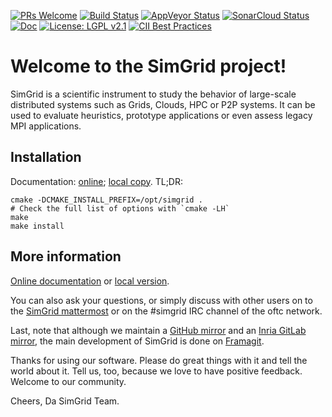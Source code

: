 [![PRs Welcome](https://img.shields.io/badge/PRs-welcome-brightgreen.svg)](http://makeapullrequest.com)
[![Build Status](https://ci.inria.fr/simgrid/buildStatus/icon?job=SimGrid)](https://ci.inria.fr/simgrid/job/SimGrid/)
[![AppVeyor Status](https://ci.appveyor.com/api/projects/status/gvcssh340fwtoc35?svg=true)](https://ci.appveyor.com/project/mquinson/simgrid)
[![SonarCloud Status](https://sonarcloud.io/api/project_badges/measure?project=simgrid_simgrid&metric=alert_status)](https://sonarcloud.io/dashboard/?id=simgrid_simgrid)
[![Doc](https://readthedocs.org/projects/pip/badge/?version=stable)](https://simgrid.org/doc/latest/)
[![License: LGPL v2.1][license-badge]](COPYING)
[![CII Best Practices](https://bestpractices.coreinfrastructure.org/projects/1845/badge)](https://bestpractices.coreinfrastructure.org/projects/1845)

# Welcome to the SimGrid project!

SimGrid is a scientific instrument to study the behavior of 
large-scale distributed systems such as Grids, Clouds, HPC or P2P
systems. It can be used to evaluate heuristics, prototype applications 
or even assess legacy MPI applications.

## Installation
Documentation: [online](https://simgrid.org/doc/latest/Installing_SimGrid.html#installing-from-the-source);
[local copy](docs/source/Installing_SimGrid.rst). TL;DR:
```
cmake -DCMAKE_INSTALL_PREFIX=/opt/simgrid .
# Check the full list of options with `cmake -LH`
make
make install
```

## More information
[Online documentation](https://simgrid.org/doc/latest/) or 
[local version](docs/source).

You can also ask your questions, or simply discuss with other users on 
to the [SimGrid mattermost](https://framateam.org/simgrid/channels/town-square)
or on the #simgrid IRC channel of the oftc network.

Last, note that although we maintain a [GitHub mirror](https://github.com/simgrid/simgrid/) and an [Inria GitLab mirror](https://gitlab.inria.fr/simgrid/simgrid), the main development of SimGrid is done on [Framagit](https://framagit.org/simgrid/simgrid/).

Thanks for using our software. Please do great things with it and tell
the world about it. Tell us, too, because we love to have positive
feedback. Welcome to our community.

Cheers,
Da SimGrid Team.

[license-badge]: https://img.shields.io/badge/License-LGPL%20v2.1-blue.svg
[release-badge]: https://img.shields.io/github/release/simgrid/simgrid.svg
[release-link]:  https://gforge.inria.fr/frs/?group_id=12
